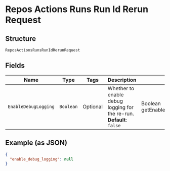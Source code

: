 
# Repos Actions Runs Run Id Rerun Request

## Structure

`ReposActionsRunsRunIdRerunRequest`

## Fields

| Name | Type | Tags | Description | Getter | Setter |
|  --- | --- | --- | --- | --- | --- |
| `EnableDebugLogging` | `Boolean` | Optional | Whether to enable debug logging for the re-run.<br>**Default**: `false` | Boolean getEnableDebugLogging() | setEnableDebugLogging(Boolean enableDebugLogging) |

## Example (as JSON)

```json
{
  "enable_debug_logging": null
}
```

